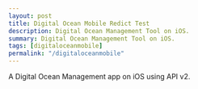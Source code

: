 ```yaml
---
layout: post
title: Digital Ocean Mobile Redict Test
description: Digital Ocean Management Tool on iOS.
summary: Digital Ocean Management Tool on iOS.
tags: [digitaloceanmobile]
permalink: "/digitaloceanmobile"
---
```


A Digital Ocean Management app on iOS using API v2.

<script type="text/javascript">
function redirectToDigitalOceanMobile() {
    var location = document.location;
    console.log(location);

    var url = location.href;
    var redictedURL = url.replace("https://devaib.github.io/digitaloceanmobile", "digitaloceanmobile:authenticate");
    console.log(redictedURL);

    window.location.replace(redictedURL);
}
window.onload = redirectToDigitalOceanMobile;
</script>